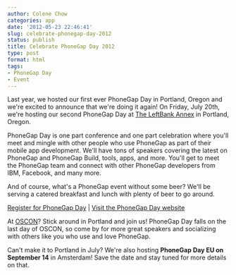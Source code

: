 ```yaml
---
author: Colene Chow
categories: app
date: '2012-05-23 22:46:41'
slug: celebrate-phonegap-day-2012
status: publish
title: Celebrate PhoneGap Day 2012
type: post
format: html
tags:
- PhoneGap Day
- Event
---
```


Last year, we hosted our first ever PhoneGap Day in Portland, Oregon and we're excited to announce that we're doing it again! On Friday, July 20th, we're hosting our second PhoneGap Day at [The LeftBank Annex](http://leftbankannex.com/) in Portland, Oregon.

PhoneGap Day is one part conference and one part celebration where you'll meet and mingle with other people who use PhoneGap as part of their mobile app development. We'll have tons of speakers covering the latest on PhoneGap and PhoneGap Build, tools, apps, and more. You'll get to meet the PhoneGap team and connect with other PhoneGap developers from IBM, Facebook, and many more.

And of course, what's a PhoneGap event without some beer? We'll be serving a catered breakfast and lunch with plenty of beer to go around.

[Register for PhoneGap Day](http://phonegapdaypdx.eventbrite.com/) | [Visit the PhoneGap Day website](http://pgday.phonegap.com)

At [OSCON](http://www.oscon.com/oscon2012)? Stick around in Portland and join us! PhoneGap Day falls on the last day of OSCON, so come by for more great speakers and socializing with others like you who use and love PhoneGap.

Can't make it to Portland in July? We're also hosting **PhoneGap Day EU on September 14** in Amsterdam! Save the date and stay tuned for more details on that.
